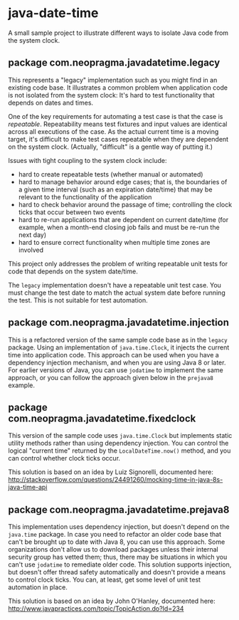 # java-date-time

A small sample project to illustrate different ways to isolate Java code from the system clock.

## package com.neopragma.javadatetime.legacy

This represents a "legacy" implementation such as you might find in an existing code base. It illustrates a common problem when application code is not isolated from the system clock: It's hard to test functionality that depends on dates and times.

One of the key requirements for automating a test case is that the case is _repeatable_. Repeatability means test fixtures and input values are identical across all executions of the case. As the actual current time is a moving target, it's difficult to make test cases repeatable when they are dependent on the system clock. (Actually, "difficult" is a gentle way of putting it.)

Issues with tight coupling to the system clock include:

- hard to create repeatable tests (whether manual or automated)
- hard to manage behavior around edge cases; that is, the boundaries of a given time interval (such as an expiration date/time) that may be relevant to the functionality of the application
- hard to check behavior around the passage of time; controlling the clock ticks that occur between two events
- hard to re-run applications that are dependent on current date/time (for example, when a month-end closing job fails and must be re-run the next day)
- hard to ensure correct functionality when multiple time zones are involved

This project only addresses the problem of writing repeatable unit tests for code that depends on the system date/time.

The ```legacy``` implementation doesn't have a repeatable unit test case. You must change the test date to match the actual system date before running the test. This is not suitable for test automation.

## package com.neopragma.javadatetime.injection

This is a refactored version of the same sample code base as in the ```legacy``` package. Using an implementation of ```java.time.Clock```, it injects the current time into application code. This approach can be used when you have a dependency injection mechanism, and when you are using Java 8 or later. For earlier versions of Java, you can use ```jodatime``` to implement the same approach, or you can follow the approach given below in the ```prejava8``` example.

## package com.neopragma.javadatetime.fixedclock

This version of the sample code uses ```java.time.Clock``` but implements static utility methods rather than using dependency injection. You can control the logical "current time" returned by the ```LocalDateTime.now()``` method, and you can control whether clock ticks occur. 

This solution is based on an idea by Luiz Signorelli, documented here: http://stackoverflow.com/questions/24491260/mocking-time-in-java-8s-java-time-api 

## package com.neopragma.javadatetime.prejava8

This implementation uses dependency injection, but doesn't depend on the ```java.time``` package. In case you need to refactor an older code base that can't be brought up to date with Java 8, you can use this approach. Some organizations don't allow us to download packages unless their internal security group has vetted them; thus, there may be situations in which you can't use ```jodatime``` to remediate older code. This solution supports injection, but doesn't offer thread safety automatically and doesn't provide a means to control clock ticks. You can, at least, get some level of unit test automation in place.

This solution is based on an idea by John O'Hanley, documented here: http://www.javapractices.com/topic/TopicAction.do?Id=234 

